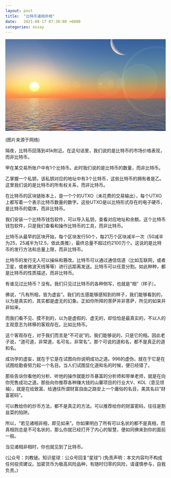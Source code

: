 ```yaml
---
layout: post
title:  "比特币诸相非相"
date:   2021-08-17 07:30:00 +0800
categories: essay
---
```


![](/images/2021/20210817.jpg)

(图片来源于网络)

隔夜，比特币回落到45k附近。在这句话里，我们说的是比特币的市场价格表现，而非比特币。

甲在某交易所账户中有1个比特币。此时我们说的是比特币的数量，而非比特币。

乙掌握一个私钥，该私钥对应的地址中有3个比特币，这些比特币的拥有者是乙。这里我们说的是比特币的所有权关系，而非比特币。

在比特币的区块链账本上，是一个个的UTXO（未花费的交易输出），每个UTXO上都写着一个表示比特币数量的数字。这些UTXO是以比特形式存在的电子硬币，是比特币的载体，而非比特币。

我们安装一个比特币钱包软件，可以导入私钥，查看对应地址和余额。这个比特币钱包软件，只是我们查看和操作比特币的工具，而非比特币。

比特币从最早的区块开始，每个区块发行50个，每21万个区块减半一次（50减半为25，25减半为12.5，依此类推），最终总量不超过约2100万个。这说的是比特币的发行方法和总量上限，而非比特币。

比特币的发行无人可以操纵和篡改。比特币可以通过通信信道（比如互联网，或者卫星，或者微波天线等等）进行远距离发送。比特币可以任意分割。如此种种，都是比特币的性质描述，而非比特币。

有谁见过比特币？没有。我们只见过比特币的各种侧写，也就是“相”（样子）。

佛说，“凡有所相，皆为虚妄”。我们的五感能够感知到的样子，我们能够看到的，以为是真实的，其实都是虚无的幻象。正如你所拜的菩萨并非菩萨，所见的如来并非如来。

而我们看不见、摸不到的，以为是虚假的、虚无的，却恰恰是最真实的，不以人的主观意志为转移的客观存在。比如比特币。

这个客观存在，对于我们而言是“不可说”的。我们能够说的，只是它的相。因此老子说，“道可道，非常道，名可名，非常名”。那个可说的道和名，都不是真正的道和名。

成功学的虚妄，就在于它是在试图向你说明成功之道。996的虚伪，就在于它是在试图给勤奋努力起一个名目。当人们试图显化道和名的时候，便已经错了。

那些告诉你看他的分析、听他的操作就能炒币暴富的分析师和带单老师，就是在向你兜售成功之道。那些向你推荐各种赚大钱的山寨项目的行业大V、KOL（意见领袖），就是在给致富、给通往所谓财富自由之路安上一个庸俗的名目，美其名曰“财富密码”。

可以教给你的炒币方法，都不是真正的方法。可以推荐给你的财富密码，往往是割韭菜的陷阱。

所以，“若见诸相非相，即见如来”。你如果明白了所有可以名状的都不是真相，而真相则总是不可名状的，那么你就已经打开了内心的智慧，便如同佛来到你的面前一般。

当见诸相非相时，你也就见到了比特币。

(公众号：刘教链。知识星球：公众号回复“星球”)
(免责声明：本文内容均不构成任何投资建议。加密货币为极高风险品种，有随时归零的风险，请谨慎参与，自我负责。)